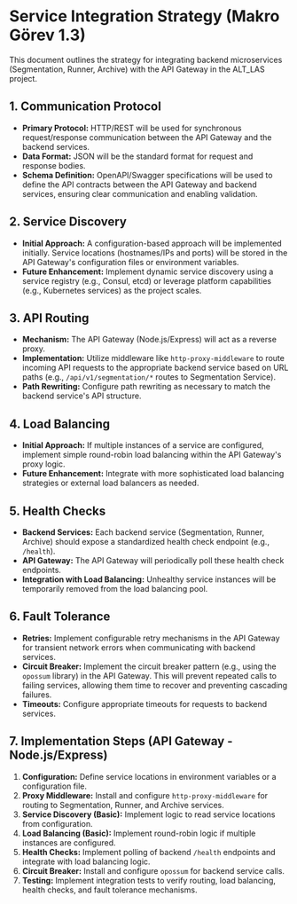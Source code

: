 # Service Integration Strategy (Makro Görev 1.3)

This document outlines the strategy for integrating backend microservices (Segmentation, Runner, Archive) with the API Gateway in the ALT_LAS project.

## 1. Communication Protocol

- **Primary Protocol:** HTTP/REST will be used for synchronous request/response communication between the API Gateway and the backend services.
- **Data Format:** JSON will be the standard format for request and response bodies.
- **Schema Definition:** OpenAPI/Swagger specifications will be used to define the API contracts between the API Gateway and backend services, ensuring clear communication and enabling validation.

## 2. Service Discovery

- **Initial Approach:** A configuration-based approach will be implemented initially. Service locations (hostnames/IPs and ports) will be stored in the API Gateway's configuration files or environment variables.
- **Future Enhancement:** Implement dynamic service discovery using a service registry (e.g., Consul, etcd) or leverage platform capabilities (e.g., Kubernetes services) as the project scales.

## 3. API Routing

- **Mechanism:** The API Gateway (Node.js/Express) will act as a reverse proxy.
- **Implementation:** Utilize middleware like `http-proxy-middleware` to route incoming API requests to the appropriate backend service based on URL paths (e.g., `/api/v1/segmentation/*` routes to Segmentation Service).
- **Path Rewriting:** Configure path rewriting as necessary to match the backend service's API structure.

## 4. Load Balancing

- **Initial Approach:** If multiple instances of a service are configured, implement simple round-robin load balancing within the API Gateway's proxy logic.
- **Future Enhancement:** Integrate with more sophisticated load balancing strategies or external load balancers as needed.

## 5. Health Checks

- **Backend Services:** Each backend service (Segmentation, Runner, Archive) should expose a standardized health check endpoint (e.g., `/health`).
- **API Gateway:** The API Gateway will periodically poll these health check endpoints.
- **Integration with Load Balancing:** Unhealthy service instances will be temporarily removed from the load balancing pool.

## 6. Fault Tolerance

- **Retries:** Implement configurable retry mechanisms in the API Gateway for transient network errors when communicating with backend services.
- **Circuit Breaker:** Implement the circuit breaker pattern (e.g., using the `opossum` library) in the API Gateway. This will prevent repeated calls to failing services, allowing them time to recover and preventing cascading failures.
- **Timeouts:** Configure appropriate timeouts for requests to backend services.

## 7. Implementation Steps (API Gateway - Node.js/Express)

1.  **Configuration:** Define service locations in environment variables or a configuration file.
2.  **Proxy Middleware:** Install and configure `http-proxy-middleware` for routing to Segmentation, Runner, and Archive services.
3.  **Service Discovery (Basic):** Implement logic to read service locations from configuration.
4.  **Load Balancing (Basic):** Implement round-robin logic if multiple instances are configured.
5.  **Health Checks:** Implement polling of backend `/health` endpoints and integrate with load balancing logic.
6.  **Circuit Breaker:** Install and configure `opossum` for backend service calls.
7.  **Testing:** Implement integration tests to verify routing, load balancing, health checks, and fault tolerance mechanisms.

